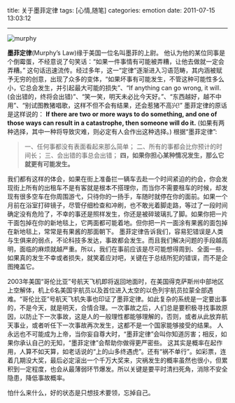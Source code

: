 title: 关于墨菲定律
tags: [心情,随笔]
categories: emotion
date: 2011-07-15 13:03:12

---

![murphy]({{BASE_PATH}}/images/b4fbe87584f8be3c82e6cf5005a754947aff64d6.jpg)

**墨菲定律**(Murphy’s Law)缘于美国一位名叫墨菲的上尉。 他认为他的某位同事是个倒霉蛋，不经意说了句笑话：“如果一件事情有可能被弄糟，让他去做就一定会弄糟。” 这句话迅速流传。经过多年，这一“定律”逐渐进入习语范畴，其内涵被赋予无穷的创意，出现了众多的变体，“如果坏事有可能发生，不管这种可能性多么小，它总会发生，并引起最大可能的损失”、“If anything can go wrong, it will.(会出错的，终将会出错)”、“笑一笑，明天未必比今天好。”、“东西越好，越不中用”、“别试图教猪唱歌，这样不但不会有结果，还会惹猪不高兴!” 墨菲定律的原话是这样说的： **If there are two or more ways to do something, and one of those ways can result in a catastrophe, then someone will do it.** (如果有两种选择，其中一种将导致灾难，则必定有人会作出这种选择。) 根据“墨菲定律”:

> 一、任何事都没有表面看起来那么简单； 二、所有的事都会比你预计的时间长； 三、会出错的事总会出错； **四，如果你担心某种情况发生，那么它就更有可能发生。**

我们都有这样的体会，如果在街上准备拦一辆车去赴一个时间紧迫的约会，你会发现街上所有的出租车不是有客就是根本不搭理你，而当你不需要租车的时候，却发现有很多空车在你周围游弋，只待你的一扬手，车随时就停在你的面前。如果一个月前在浴室打碎镜子，尽管仔细检查和冲刷，也不敢光着脚走路，等过了一段时间确定没有危险了，不幸的事还是照样发生，你还是被碎玻璃扎了脚。如果你把一片干面包掉在你的新地毯上，它两面都可能着地。但你把一片一面涂有果酱的面包掉在新地毯上，常常是有果酱的那面朝下。 墨菲定律告诉我们，容易犯错误是人类与生俱来的弱点，不论科技多发达，事故都会发生。而且我们解决问题的手段越高明，面临的麻烦就越严重。所以，我们在事前应该是尽可能想得周到、全面一些，如果真的发生不幸或者损失，就笑着应对吧，关键在于总结所犯的错误，而不是企图掩盖它。

2003年美国“哥伦比亚”号航天飞机即将返回地面时，在美国得克萨斯州中部地区上空解体，机上6名美国宇航员以及首位进入太空的以色列宇航员拉蒙全部遇难。“哥伦比亚”号航天飞机失事也印证了墨菲定律。如此复杂的系统是一定要出事的，不是今天，就是明天，合情合理。一次事故之后，人们总是要积极寻找事故原因，以防止下一次事故，这是人的一般理性都能够理解的，否则，或者从此放弃航天事业，或者听任下一次事故再次发生，这都不是一个国家能够接受的结果。 人永远也不可能成为上帝，当你妄自尊大时，“墨菲定律”会叫你知道厉害；相反，如果你承认自己的无知，“墨菲定律”会帮助你做得更严密些。 这其实是概率在起作用，人算不如天算，如老话说的“上的山多终遇虎”。还有“祸不单行”。如彩票，连着几期没大奖，最后必定滚出一个千万大奖来，灾祸发生的概率虽然也很小，但累积到一定程度，也会从最薄弱环节爆发。所以关键是要平时清扫死角，消除不安全隐患，降低事故概率。

怕什么来什么，好的状态是只想技术要领，忘掉自己。
